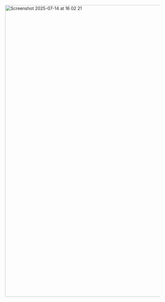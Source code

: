 <img width="1710" height="946" alt="Screenshot 2025-07-14 at 16 02 21" src="https://github.com/user-attachments/assets/239cbb0c-4e85-44cf-8284-415b78e33cf0" />
